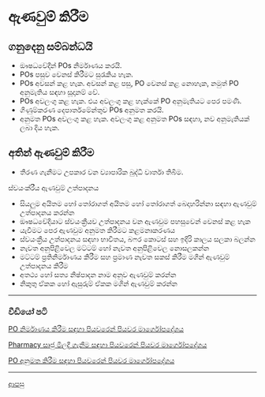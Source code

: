# ඇණවුම් කිරීම
## ගනුදෙනු සම්බන්ධයි
* ඖෂධවේදීන් POs නිර්මාණය කරයි.
* POs පසුව වෙනස් කිරීමට සුරැකිය හැක.
* POs අවසන් කළ හැක. අවසන් කළ පසු, PO වෙනස් කළ නොහැක, නමුත් PO අනුමැතිය සඳහා සූදානම් වේ.
* POs අවලංගු කළ හැක. එය අවලංගු කළ හැක්කේ PO අනුමැතියට පෙර පමණි.
* ගිණුම්කරණ දෙපාර්තමේන්තුව POs අනුමත කරයි.
* අනුමත POs අවලංගු කළ හැක. අවලංගු කළ අනුමත POs සඳහා, නව අනුමැතියක් ලබා දිය හැක.

## අතින් ඇණවුම් කිරීම
* තීරණ ගැනීමට උපකාර වන ව්‍යාපාරික බුද්ධි වාර්තා තිබීම.

ස්වයංක්රීය ඇණවුම් උත්පාදනය
* සියලුම අයිතම හෝ තෝරාගත් අයිතම හෝ තෝරාගත් බෙදාහරින්නා සඳහා ඇණවුම් උත්පාදනය කරන්න
* ඖෂධවේදියාට ස්වයංක්‍රීයව උත්පාදනය වන ඇණවුම පහසුවෙන් වෙනස් කළ හැක
* යැවීමට පෙර ඇණවුම අනුමත කිරීමට කළමනාකරණය
* ස්වයංක්‍රීය උත්පාදනය සඳහා භාවිතය, බෆර කොටස් සහ ඉදිරි කාලය සලකා බලන්න
* නැවත අනුපිළිවෙල මට්ටම් හෝ නැවත අනුපිළිවෙල නොසලකන්න
* මට්ටම් ප්‍රතිනිර්මාණය කිරීම සහ ප්‍රමාණ නැවත සකස් කිරීම මගින් ඇණවුම් උත්පාදනය කිරීම
* අතථ්‍ය හෝ සත්‍ය නිෂ්පාදන නාම අනුව ඇණවුම් කරන්න
* නිකුතු ඒකක හෝ ඇසුරුම් ඒකක මගින් ඇණවුම් කරන්න


***

### වීඩියෝ පටි

[PO නිර්මාණය කිරීම සඳහා පියවරෙන් පියවර මාර්ගෝපදේශය](https://youtu.be/WKff8IeH-W8?si=h6xLNGR4D3_AUa_l)

[Pharmacy සෘජු මිලදී ගැනීම සඳහා පියවරෙන් පියවර මාර්ගෝපදේශය](https://youtu.be/4Xclh71ODbw?si=37KeLvwyZiP70snH)

[PO අනුමත කිරීම සඳහා පියවරෙන් පියවර මාර්ගෝපදේශය](https://youtu.be/6aOZvFJVKC8?si=XTiwQUApLQ9H4ZpW)

***


[ආපසු](https://github.com/hmislk/hmis/wiki/%E0%B7%86%E0%B7%8F%E0%B6%B8%E0%B7%83%E0%B7%92%E0%B6%BA)



